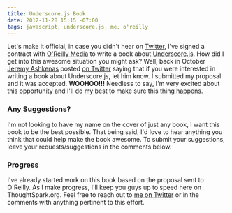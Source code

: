 ```yaml
---
title: Underscore.js Book
date: 2012-11-28 15:15 -07:00
tags: javascript, underscore.js, me, o'reilly
---
```


Let's make it official, in case you didn't hear on [Twitter](http://twitter.com/whitlockjc/status/259296818360377346),
I've signed a contract with [O'Reilly Media](http://oreilly.com/) to write a book about
[Underscore.js](http://underscorejs.org).  How did I get into this awesome situation you might ask?  Well, back in
October [Jeremy Ashkenas](https://twitter.com/jashkenas) posted
[on Twitter](https://twitter.com/jashkenas/status/258249389733187584) saying that if you were interested in writing
a book about Underscore.js, let him know.  I submitted my proposal and it was accepted.  **WOOHOO!!!**  Needless to
say, I'm very excited about this opportunity and I'll do my best to make sure this thing happens.

### Any Suggestions?
I'm not looking to have my name on the cover of just any book, I want this book to be the best possible.  That being
said, I'd love to hear anything you think that could help make the book awesome.  To submit your suggestions, leave
your requests/suggestions in the comments below.

### Progress
I've already started work on this book based on the proposal sent to O'Reilly.  As I make progress, I'll keep you guys
up to speed here on ThoughtSpark.org.  Feel free to reach out to [me on Twitter](https://twitter.com/whitlockjc) or
in the comments with anything pertinent to this effort.